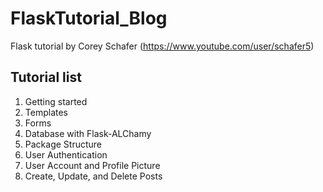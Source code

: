 # FlaskTutorial_Blog
Flask tutorial by Corey Schafer (https://www.youtube.com/user/schafer5)

## Tutorial list
1. Getting started
2. Templates
3. Forms
4. Database with Flask-ALChamy
5. Package Structure
6. User Authentication
7. User Account and Profile Picture
8. Create, Update, and Delete Posts
